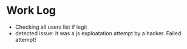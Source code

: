 # Work Log

- Checking all users list if legit
- detected issue: it was a js exploatation attempt by a hacker. Failed attempt!

